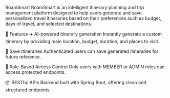 RoamSmart
RoamSmart is an intelligent itinerary planning and trip management platform designed to help users generate and save personalized travel itineraries based on their preferences such as budget, days of travel, and selected destinations.

🚀 Features
✈️ AI-powered itinerary generation
Instantly generate a custom itinerary by providing main location, budget, duration, and places to visit.

💾 Save Itineraries
Authenticated users can save generated itineraries for future reference.

🔐 Role-Based Access Control
Only users with MEMBER or ADMIN roles can access protected endpoints.

📦 RESTful APIs
Backend built with Spring Boot, offering clean and structured endpoints.
